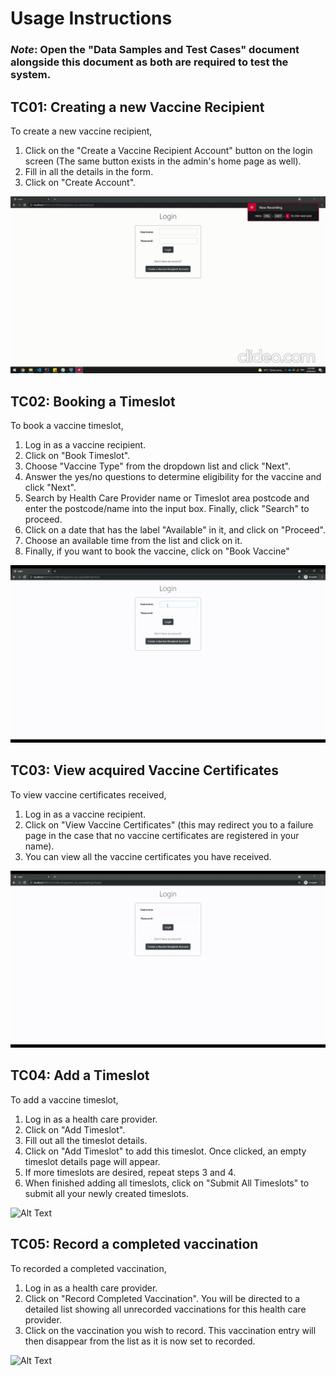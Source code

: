 # Usage Instructions #

### *Note*: Open the "Data Samples and Test Cases" document alongside this document as both are required to test the system. ###

## TC01: Creating a new Vaccine Recipient ##
To create a new vaccine recipient,
1. Click on the "Create a Vaccine Recipient Account" button on the login screen (The same button exists in the admin's home page as well).
2. Fill in all the details in the form.
3. Click on "Create Account".

![Alt Text](resources/create_new_vr_account.gif)


## TC02: Booking a Timeslot ##
To book a vaccine timeslot,
1. Log in as a vaccine recipient.
2. Click on "Book Timeslot".
3. Choose "Vaccine Type" from the dropdown list and click "Next".
4. Answer the yes/no questions to determine eligibility for the vaccine and click "Next".
5. Search by Health Care Provider name or Timeslot area postcode and enter the postcode/name into the input box. Finally, click "Search" to proceed.
6. Click on a date that has the label "Available" in it, and click on "Proceed".
7. Choose an available time from the list and click on it.
8. Finally, if you want to book the vaccine, click on "Book Vaccine"

![Alt Text](resources/book_timeslot.gif)


## TC03: View acquired Vaccine Certificates ##
To view vaccine certificates received,
1. Log in as a vaccine recipient.
2. Click on "View Vaccine Certificates" (this may redirect you to a failure page in the case that no vaccine certificates are registered in your name).
3. You can view all the vaccine certificates you have received.

![Alt Text](resources/view_vaccine_certificates.gif)

## TC04: Add a Timeslot ##
To add a vaccine timeslot,
1. Log in as a health care provider.
2. Click on "Add Timeslot".
3. Fill out all the timeslot details.
4. Click on "Add Timeslot" to add this timeslot. Once clicked, an empty timeslot details page will appear.
5. If more timeslots are desired, repeat steps 3 and 4.
6. When finished adding all timeslots, click on "Submit All Timeslots" to submit all your newly created timeslots.

![Alt Text](resources/add_timeslot.gif)

## TC05: Record a completed vaccination ##
To recorded a completed vaccination,
1. Log in as a health care provider.
2. Click on "Record Completed Vaccination". You will be directed to a detailed list showing all unrecorded vaccinations for this health care provider.
3. Click on the vaccination you wish to record. This vaccination entry will then disappear from the list as it is now set to recorded.

![Alt Text](resources/record_completed_vaccination.gif)